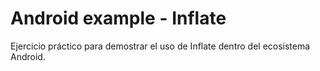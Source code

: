 # Android example - Inflate
Ejercicio práctico para demostrar el uso de Inflate dentro del ecosistema Android.
